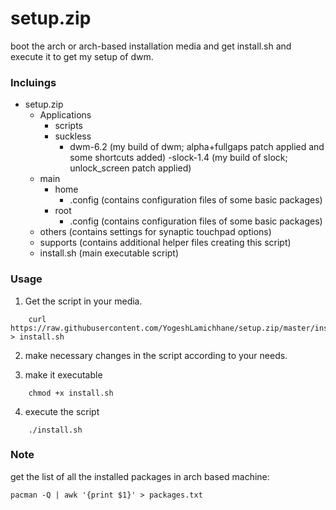 # setup.zip
boot the arch or arch-based installation media and get install.sh and execute it to get my setup of dwm.
### Incluings
 - setup.zip
 	- Applications
 		- scripts
 		- suckless
 			- dwm-6.2	(my build of dwm; alpha+fullgaps patch applied and some shortcuts added)
 			-slock-1.4	(my build of slock; unlock_screen patch applied)
 	- main
 		- home
 			- .config (contains configuration files of some basic packages)
 		- root
 			- .config (contains configuration files of some basic packages)
 	- others (contains settings for synaptic touchpad options)
 	- supports (contains additional helper files creating this script)
 	- install.sh (main executable script)

### Usage
 1. Get the script in your media.
```
	curl https://raw.githubusercontent.com/YogeshLamichhane/setup.zip/master/install.sh > install.sh
```
 2. make necessary changes in the script according to your needs.

 3. make it executable
```
	chmod +x install.sh
```
 4. execute the script
```
	./install.sh
```

### Note
get the list of all the installed packages in arch based machine:

	pacman -Q | awk '{print $1}' > packages.txt

